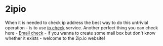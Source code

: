 # 2ipio
When it is needed to check ip address the best way to do this untrivial operation - is to use <a href="https://2ip.io">ip check</a> service. Another perfect thing you can check here -  <a href="https://2ip.io/mail-checker/">Email check</a> - if you wanna to create some mail box but don't know whether it exists - welcome to the 2ip.io website!
